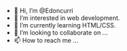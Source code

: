 - 👋 Hi, I’m @Edoncurri
- 👀 I’m interested in web development.
- 🌱 I’m currently learning HTML/CSS.
- 💞️ I’m looking to collaborate on ...
- 📫 How to reach me ...

<!---
Edoncurri/Edoncurri is a ✨ special ✨ repository because its `README.md` (this file) appears on your GitHub profile.
You can click the Preview link to take a look at your changes.
--->
